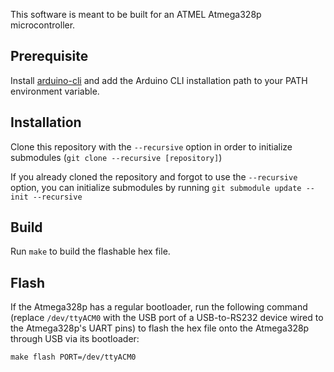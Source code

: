 This software is meant to be built for an ATMEL Atmega328p microcontroller.

## Prerequisite
Install [arduino-cli](https://arduino.github.io/arduino-cli/0.23/installation/) and add the Arduino CLI installation path to your PATH environment variable.

## Installation
Clone this repository with the `--recursive` option in order to initialize submodules (`git clone --recursive [repository]`)

If you already cloned the repository and forgot to use the `--recursive` option, you can initialize submodules by running `git submodule update --init --recursive`

## Build
Run `make` to build the flashable hex file.

## Flash
If the Atmega328p has a regular bootloader, run the following command (replace `/dev/ttyACM0` with the USB port of a USB-to-RS232 device wired to the Atmega328p's UART pins) to flash the hex file onto the Atmega328p through USB via its bootloader:

`make flash PORT=/dev/ttyACM0`
